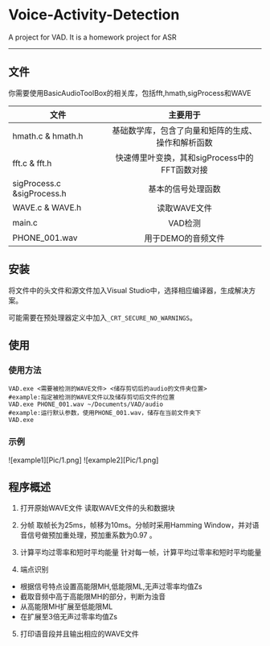 # Voice-Activity-Detection
A project for VAD. It is a homework project for ASR

------------------

## 文件

你需要使用BasicAudioToolBox的相关库，包括fft,hmath,sigProcess和WAVE

| 文件        | 主要用于         |
| ------------- |:-------------:|
| hmath.c & hmath.h | 基础数学库，包含了向量和矩阵的生成、操作和解析函数 |
| fft.c & fft.h | 快速傅里叶变换，其和sigProcess中的FFT函数对接 |
| sigProcess.c &sigProcess.h | 基本的信号处理函数 |
| WAVE.c & WAVE.h | 读取WAVE文件 |
| main.c | VAD检测 |
| PHONE_001.wav | 用于DEMO的音频文件 |

## 安装
将文件中的头文件和源文件加入Visual Studio中，选择相应编译器，生成解决方案。

可能需要在预处理器定义中加入`_CRT_SECURE_NO_WARNINGS`。

## 使用
### 使用方法
```Shell
VAD.exe <需要被检测的WAVE文件> <储存剪切后的audio的文件夹位置>
#example:指定被检测的WAVE文件以及储存剪切后文件的位置
VAD.exe PHONE_001.wav ~/Documents/VAD/audio
#example:运行默认参数，使用PHONE_001.wav，储存在当前文件夹下
VAD.exe
```

### 示例
![example1][Pic/1.png]
![example2][Pic/1.png]

## 程序概述

1. 打开原始WAVE文件
读取WAVE文件的头和数据块

2. 分帧
取帧长为25ms，帧移为10ms。分帧时采用Hamming Window，并对语音信号做预加重处理，预加重系数为0.97 。

3. 计算平均过零率和短时平均能量
针对每一帧，计算平均过零率和短时平均能量

4. 端点识别
+ 根据信号特点设置高能限MH,低能限ML,无声过零率均值Zs
+ 截取音频中高于高能限MH的部分，判断为浊音
+ 从高能限MH扩展至低能限ML
+ 在扩展至3倍无声过零率均值Zs

5. 打印语音段并且输出相应的WAVE文件
